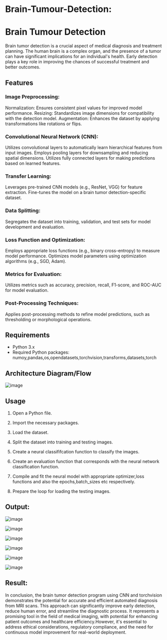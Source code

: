 # Brain-Tumour-Detection:
# Brain Tumour Detection

Brain tumor detection is a crucial aspect of medical diagnosis and treatment planning. 
The human brain is a complex organ, and the presence of a tumor can have significant implications for an individual's health. 
Early detection plays a key role in improving the chances of successful treatment and better outcomes.

## Features

### Image Preprocessing:

Normalization: Ensures consistent pixel values for improved model performance.
Resizing: Standardizes image dimensions for compatibility with the detection model.
Augmentation: Enhances the dataset by applying transformations like rotations or flips.

### Convolutional Neural Network (CNN):

Utilizes convolutional layers to automatically learn hierarchical features from input images.
Employs pooling layers for downsampling and reducing spatial dimensions.
Utilizes fully connected layers for making predictions based on learned features.

### Transfer Learning:

Leverages pre-trained CNN models (e.g., ResNet, VGG) for feature extraction.
Fine-tunes the model on a brain tumor detection-specific dataset.

### Data Splitting:

Segregates the dataset into training, validation, and test sets for model development and evaluation.

### Loss Function and Optimization:

Employs appropriate loss functions (e.g., binary cross-entropy) to measure model performance.
Optimizes model parameters using optimization algorithms (e.g., SGD, Adam).

### Metrics for Evaluation:

Utilizes metrics such as accuracy, precision, recall, F1-score, and ROC-AUC for model evaluation.

### Post-Processing Techniques:

Applies post-processing methods to refine model predictions, such as thresholding or morphological operations.

## Requirements

- Python 3.x
- Required Python packages: numoy,pandas,os,opendatasets,torchvision,transforms,datasets,torch

## Architecture Diagram/Flow

![image](https://github.com/SaiDarshan2003/Mini-Project/assets/94692595/95655b3b-4cc0-4b7b-919c-e89c27f2c0c6)


## Usage

1. Open a Python file.

2. Import the necessary packages.

3. Load the dataset.

4. Split the dataset into training and testing images.

5. Create a neural classififcation function to classify the images.

6. Create an evaluation function that corresponds with the neural network classification function.

7. Compile and fit the neural model with appropriate optimizer,loss functions and also the epochs,batch_sizes etc respectively.

8. Prepare the loop for loading the testing images.


## Output:

![image](https://github.com/SaiDarshan2003/Mini-Project/assets/94692595/a101f1f6-b042-4b62-aecd-17ce50e99aa2)

![image](https://github.com/SaiDarshan2003/Mini-Project/assets/94692595/8d518eb7-238f-4f01-b5c8-e22077614ce6)

![image](https://github.com/SaiDarshan2003/Mini-Project/assets/94692595/e6270987-8725-4585-a620-39e46499a4c7)

![image](https://github.com/SaiDarshan2003/Mini-Project/assets/94692595/7c4db580-b650-4516-ad91-6d645b728fd7)

![image](https://github.com/SaiDarshan2003/Mini-Project/assets/94692595/bee42948-7e75-4b52-8471-02a0637b311a)

![image](https://github.com/SaiDarshan2003/Mini-Project/assets/94692595/1ed0cbd7-1d6a-4e57-8a86-634cff42df34)


## Result:

In conclusion, the brain tumor detection program using CNN and torchvision demonstrates the potential for accurate and efficient automated diagnosis from MRI scans.
This approach can significantly improve early detection, reduce human error, and streamline the diagnostic process. It represents a promising tool in the field of medical imaging, 
with potential for enhancing patient outcomes and healthcare efficiency.However, it's essential to address ethical considerations, regulatory compliance, and the need for continuous
model improvement for real-world deployment.

